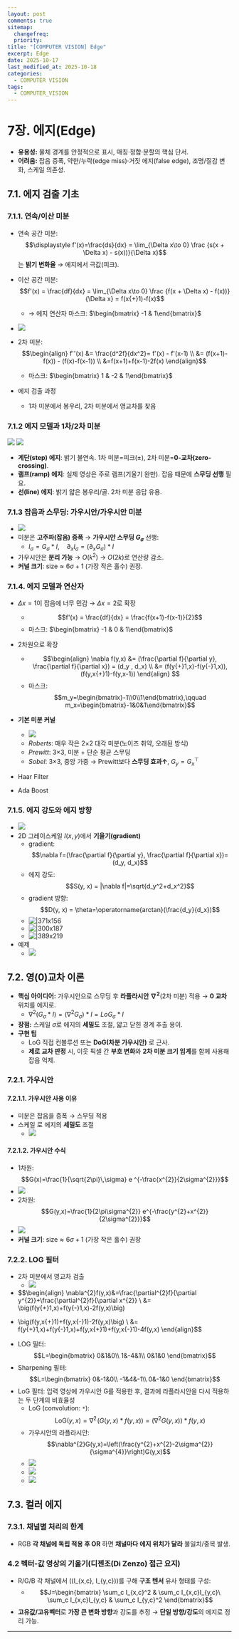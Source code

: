 ```yaml
---
layout: post
comments: true
sitemap:
  changefreq:
  priority:
title: "[COMPUTER VISION] Edge"
excerpt: Edge
date: 2025-10-17
last_modified_at: 2025-10-18
categories:
  - COMPUTER VISION
tags:
  - COMPUTER_VISION
---
```


# 7장. 에지(Edge)

- **유용성:** 물체 경계를 안정적으로 표시, 매칭·정합·분할의 핵심 단서.
- **어려움:** 잡음 증폭, 약한/누락(edge miss)·거짓 에지(false edge), 조명/질감 변화, 스케일 의존성.

## 7.1. 에지 검출 기초

### 7.1.1. 연속/이산 미분

- 연속 공간 미분: $$\displaystyle f'(x)=\frac{ds}{dx} = \lim_{\Delta x\to 0} \frac {s(x + \Delta x) - s(x))}{\Delta x}$$ 는 **밝기 변화율** → 에지에서 극값(피크).
- 이산 공간 미분: $$f'(x) = \frac{df}{dx} = \lim_{\Delta x\to 0} \frac {f(x + \Delta x) - f(x))}{\Delta x} = f(x{+}1)-f(x)$$
	- → 에지 연산자 마스크: $\begin{bmatrix} -1 & 1\end{bmatrix}$
- ![](2025-10-17-12-04-21.jpg)

- 2차 미분: $$\begin{align}
			f''(x) &= \frac{d^2f}{dx^2}= f'(x) - f'(x-1) \\
			&= (f(x+1)-f(x)) - (f(x)-f(x-1)) \\
			&=f(x+1)+f(x-1)-2f(x)
			\end{align}$$
	- 마스크: $\begin{bmatrix} 1 & -2 & 1\end{bmatrix}$

- 에지 검출 과정
	- 1차 미분에서 봉우리, 2차 미분에서 영교차를 찾음

### 7.1.2 에지 모델과 1차/2차 미분

![](../../_image/2025-10-17-12-04-28.jpg)
![](2025-10-17-12-04-43.jpg)
- **계단(step) 에지**: 밝기 불연속. 1차 미분=피크(±), 2차 미분=**0-교차(zero-crossing)**.
- **램프(ramp) 에지**: 실제 영상은 주로 램프(기울기 완만). 잡음 때문에 **스무딩 선행** 필요.
- **선(line) 에지**: 밝기 얇은 봉우리/골. 2차 미분 응답 유용.

### 7.1.3 잡음과 스무딩: 가우시안/가우시안 미분

- ![](../../_image/2025-10-17-12-31-25.jpg)
- 미분은 **고주파(잡음) 증폭** → **가우시안 스무딩 $G_\sigma$** 선행:
	- $I_\sigma = G_\sigma * I,\quad \partial_x I_\sigma = (\partial_x G_\sigma) * I$
- 가우시안은 **분리 가능** → $O(k^2)$ → $O(2k)$로 연산량 감소.
- **커널 크기**: $\text{size} \approx 6\sigma+1$ (가장 작은 홀수) 권장.

### 7.1.4. 에지 모델과 연산자

- $\Delta x = 1$이 잡음에 너무 민감 → $\Delta x = 2$로 확장
	- $$f'(x) = \frac{df}{dx}  = \frac{f(x+1)-f(x-1)}{2}$$
	- 마스크: $\begin{bmatrix} -1 & 0 & 1\end{bmatrix}$
- 2차원으로 확장
	- $$\begin{align}
\nabla f(y,x)
&= (\frac{\partial f}{\partial y}, \frac{\partial f}{\partial x})
= (d_y , d_x) \\
&= (f(y{+}1,x)-f(y{-}1,x)), (f(y,x{+}1)-f(y,x-1))
\end{align}
$$
	- 마스크: $$m_y=\begin{bmatrix}-1\\0\\1\end{bmatrix},\qquad
m_x=\begin{bmatrix}-1&0&1\end{bmatrix}$$

- **기본 미분 커널**
	- ![](../../_image/2025-10-17-12-50-05.jpg)
    - _Roberts_: 매우 작은 2×2 대각 미분(노이즈 취약, 오래된 방식)
    - _Prewitt_: 3×3, 미분 + 단순 평균 스무딩
    - _Sobel_: 3×3, 중앙 가중 → Prewitt보다 **스무딩 효과↑**, $G_y=G_x^\top$

- Haar Filter
- Ada Boost

### 7.1.5. 에지 강도와 에지 방향

- ![](../../_image/2025-10-17-13-03-25.jpg)
- 2D 그레이스케일 $I(x,y)$에서 **기울기(gradient)**
	- gradient: $$\nabla f=(\frac{\partial f}{\partial y}, \frac{\partial f}{\partial x})=(d_y, d_x)$$
	- 에지 강도: $$S(y, x) = |\nabla f|=\sqrt{d_y^2+d_x^2}$$
	- gradient 방향: $$D(y, x) = \theta=\operatorname{arctan}(\frac{d_y}{d_x})$$
	- ![|371x156](../../_image/2025-10-17-13-03-59.jpg)
	- ![|300x187](../../_image/2025-10-17-13-04-07.jpg)
	- ![|389x219](../../_image/2025-10-17-13-04-20.jpg)
- 예제
	- ![](../../_image/2025-10-17-13-04-40.jpg)


## 7.2. 영(0)교차 이론

- **핵심 아이디어:** 가우시안으로 스무딩 후 **라플라시안 $\nabla^2$**(2차 미분) 적용 → **0 교차** 위치를 에지로. 
	- $\nabla^2 (G_\sigma * I) = (\nabla^2 G_\sigma) * I = LoG_\sigma * I$
- **장점:** 스케일 $\sigma$로 에지의 **세밀도** 조절, 얇고 닫힌 경계 추출 용이.
- **구현 팁**
    - LoG 직접 컨볼루션 또는 **DoG(차분 가우시안)** 로 근사.
    - **제로 교차 판정** 시, 이웃 픽셀 간 **부호 변화**와 **2차 미분 크기 임계**를 함께 사용해 잡음 억제.

### 7.2.1. 가우시안
#### 7.2.1.1. 가우시안 사용 이유

- 미분은 잡음을 증폭 → 스무딩 적용
- 스케일 로 에지의 **세밀도** 조절
	- ![](../../_image/2025-10-17-13-12-18.jpg)

#### 7.2.1.2. 가우시안 수식

- 1차원: $$G(x)=\frac{1}{\sqrt{2\pi}\,\sigma} e ^{-\frac{x^{2}}{2\sigma^{2}}}$$
- ![](../../_image/2025-10-17-13-13-38.jpg)
- 2차원: $$G(y,x)=\frac{1}{2\pi\sigma^{2}} e^{-\frac{y^{2}+x^{2}}{2\sigma^{2}}}$$
- ![](../../_image/2025-10-17-13-13-45.jpg)
- **커널 크기**: $\text{size} \approx 6\sigma+1$ (가장 작은 홀수) 권장

### 7.2.2. LOG 필터

- 2차 미분에서 영교차 검출
	- ![](../../_image/2025-10-17-13-27-25.jpg)
- $$\begin{align}
\nabla^{2}f(y,x)&=\frac{\partial^{2}f}{\partial y^{2}}+\frac{\partial^{2}f}{\partial x^{2}} \\
&= \big(f(y{+}1,x)+f(y{-}1,x)-2f(y,x)\big)
 + \big(f(y,x{+}1)+f(y,x{-}1)-2f(y,x)\big) \\
&= f(y{+}1,x)+f(y{-}1,x)+f(y,x{+}1)+f(y,x{-}1)-4f(y,x)
\end{align}$$
- LOG 필터: $$L=\begin{bmatrix}
0&1&0\\
1&-4&1\\
0&1&0
\end{bmatrix}$$
- Sharpening 필터: $$L=\begin{bmatrix}
0&-1&0\\
-1&4&-1\\
0&-1&0
\end{bmatrix}$$
- LoG 필터: 입력 영상에 가우시안 G를 적용한 후, 결과에 라플라시안을 다시 적용하는 두 단계의 비효율성
	- LoG (convolution: `*`): $$\mathrm{LoG}(y,x)=\nabla^{2}\!\big(G(y,x)*f(y,x)\big)
	= \big(\nabla^{2}G(y,x)\big)*f(y,x)$$
	- 가우시안의 라플라시안: $$\nabla^{2}G(y,x)=\left(\frac{y^{2}+x^{2}-2\sigma^{2}}{\sigma^{4}}\right)G(y,x)$$
	- ![](../../_image/2025-10-17-13-36-17.jpg)
	- ![](../../_image/2025-10-17-13-36-22.jpg)
	- ![](../../_image/2025-10-17-13-36-26.jpg)

## 7.3. 컬러 에지

### 7.3.1. 채널별 처리의 한계

- RGB **각 채널에 독립 적용 후 OR** 하면 **채널마다 에지 위치가 달라** 불일치/중복 발생.

### 4.2 벡터-값 영상의 기울기(디젠조(Di Zenzo) 접근 요지)

- R/G/B 각 채널에서 ((I_{x,c}, I_{y,c}))를 구해 **구조 텐서** 유사 형태를 구성: 
	- $$J=\begin{bmatrix}  
	    \sum_c I_{x,c}^2 & \sum_c I_{x,c}I_{y,c}\  
	    \sum_c I_{x,c}I_{y,c} & \sum_c I_{y,c}^2  
	    \end{bmatrix}$$
- **고유값/고유벡터**로 **가장 큰 변화 방향**과 강도를 추정 → **단일 방향/강도**의 에지로 정리 가능.

---


